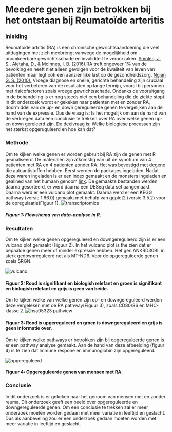  # Meedere genen zijn betrokken bij het ontstaan bij Reumatoïde arteritis


### Inleiding

Reumatoïde artritis (RA) is een chronische gewrichtsaandoening die veel uitdagingen met zich meebrengt vanwege de mogelijkheid om onomkeerbare gewrichtsschade en invaliditeit te veroorzaken. [Smolen, J. S., Aletaha, D., & McInnes, I. B. (2016).](bronnen/pubmed-27156434.txt)RA treft ongeveer 1% van de bevolking en heeft niet alleen gevolgen voor de kwaliteit van leven van patiënten maar legt ook een aanzienlijke last op de gezondheidszorg. [Ngian G. S. (2010).](bronnen/pubmed-20877764.txt) Vroege diagnose en snelle, gerichte behandeling zijn cruciaal voor het verbeteren van de resultaten op lange termijn, vooral bij personen met risicofactoren zoals vroege gewrichtsschade. Ondanks de vooruitgang in de behandeling is er nog steeds niet een behandeling die de ziekte stopt. In dit onderzoek wordt er gekeken naar patienten met en zonder RA, doormiddel van de up- en down gereguleerde genen te vergelijken aan de hand van de expressie. Dus de vraag is: Is het mogelijk om aan de hand van de verkregen data een conclusie te trekken over RA over welke genen up- en down gereleerd zijn. De deelvraag is: Welke biologiese processen zijn het sterkst opgeruguleerd en hoe kan dat?

### Methode

Om te kijken welke genen er worden gebruit bij RA zijn de genen met R geanaliseerd. De materialen zijn afkomstig van uit de synofium van 4 patienten met RA en 4 patienten zonder RA. Het was bevestigd met degene die autoantistoffen hebben. Eerst werden de packages ingeladen. Nadat deze waren ingeladen is er een index gemaakt en de monsters ingeladen en gealined van het humaan genoom [link](https://www.ncbi.nlm.nih.gov/datasets/genome/GCF_000001405.40/). De gemaakte bestanden werden daarna gesorteerd, er werd daarna een DESeq data set aangemaakt. Daarna werd er een vulcano plot gemaakt. Daarna werd er een KEGG pathway (versie 1.66.0) gemaakt met behulp van ggplot2 (versie 3.5.2) voor de opregulaatie(Figuur 1). ![transcriptomics](https://github.com/user-attachments/assets/d49d1f50-8476-4ed8-aa30-e5c20f5b51e5) 
##### Figuur 1: Flowshema van data-analyse in R.

### Resultaten
Om te kijken welke genen opgereguleerd en downgereguleerd zijn is er een vulcano plot gemaakt (Figuur 2). In het vulcano plot is the zien dat er bepaalde genen meer of minder expressie hebben. Het gen ANKRD30BL in sterk gedownreguleerd net als MT-ND6. Voor de opgereguleerde genen zoals SRGN.


![vulcano](https://github.com/user-attachments/assets/f4687d5e-166f-4584-be75-46e8c4569798) 
#### Figuur 2: Rood is signifikant en biologish relefant en groen is signifikant en biologish relefant en grijs is geen van beide.

Om te kijken welke van welke genen zijn op- en downgereguleerd werden deze vergeleken met de RA pathway(Figuur 3), zoals CD80/86 en MHC-klasse 2.
![hsa05323 pathview](https://github.com/user-attachments/assets/ecf85c40-c04a-404d-8216-ca4faf9b02c7) 
#### Figuur 3: Rood is upgereguleerd en groen is downgereguleerd en grijs is geen informatie over.  

Om te kijken welke pathways er betrokken zijn bij opgereguleerde genen is er een pathway analyse gemaakt. Aan de hand van deze afbeelding (figuur 4) is te zien dat Immune respone en immunoglobin zijn opgereguleerd.




![opgereguleerd](https://github.com/user-attachments/assets/89d66854-92d0-4d71-8925-ca0d20636555)
#### Figuur 4: Opgereguleerde genen van mensen met RA.

### Conclusie
In dit onderzoek is er gekeken naar het genoom van mensen met en zonder reuma. Dit onderzoek geeft een beeld over opgereguleerde en downgereguleerde genen. Om een conclusie te trekken zal er meer onderzoek moeten worden gedaan met meer variatie in leeftijd en geslacht.  Dus als aanbeveling zou er een onderzoek gedaan moeten worden met meer variatie in leeftijd en geslacht.
